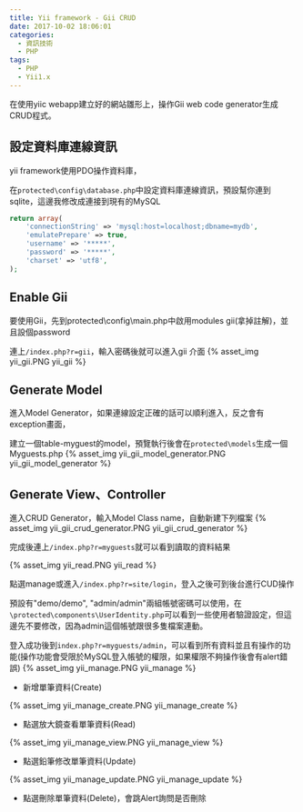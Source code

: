```yaml
---
title: Yii framework - Gii CRUD
date: 2017-10-02 18:06:01
categories:
  - 資訊技術
  - PHP
tags:
  - PHP
  - Yii1.x
---
```

在使用yiic webapp建立好的網站雛形上，操作Gii web code generator生成CRUD程式。

## 設定資料庫連線資訊

yii framework使用PDO操作資料庫，

在`protected\config\database.php`中設定資料庫連線資訊，預設幫你連到sqlite，這邊我修改成連接到現有的MySQL

<!--more-->

```PHP
return array(
    'connectionString' => 'mysql:host=localhost;dbname=mydb',
    'emulatePrepare' => true,
    'username' => '*****',
    'password' => '*****',
    'charset' => 'utf8',
);
```

## Enable Gii

要使用Gii，先到protected\config\main.php中啟用modules gii(拿掉註解)，並且設個password

連上`/index.php?r=gii`，輸入密碼後就可以進入gii 介面
{% asset_img yii_gii.PNG yii_gii %}

## Generate Model

進入Model Generator，如果連線設定正確的話可以順利進入，反之會有exception畫面，

建立一個table-myguest的model，預覽執行後會在`protected\models`生成一個Myguests.php
{% asset_img yii_gii_model_generator.PNG yii_gii_model_generator %}

## Generate View、Controller

進入CRUD Generator，輸入Model Class name，自動新建下列檔案
{% asset_img yii_gii_crud_generator.PNG yii_gii_crud_generator %}

完成後連上`/index.php?r=myguests`就可以看到讀取的資料結果

{% asset_img yii_read.PNG yii_read %}

點選manage或進入`/index.php?r=site/login`，登入之後可到後台進行CUD操作

預設有"demo/demo", "admin/admin"兩組帳號密碼可以使用，在`\protected\components\UserIdentity.php`可以看到一些使用者驗證設定，但這邊先不要修改，因為admin這個帳號跟很多隻檔案連動。

登入成功後到`index.php?r=myguests/admin`，可以看到所有資料並且有操作的功能(操作功能會受限於MySQL登入帳號的權限，如果權限不夠操作後會有alert錯誤)
{% asset_img yii_manage.PNG yii_manage %}

* 新增單筆資料(Create)

{% asset_img yii_manage_create.PNG yii_manage_create %}

* 點選放大鏡查看單筆資料(Read)

{% asset_img yii_manage_view.PNG yii_manage_view %}

* 點選鉛筆修改單筆資料(Update)

{% asset_img yii_manage_update.PNG yii_manage_update %}

* 點選刪除單筆資料(Delete)，會跳Alert詢問是否刪除
